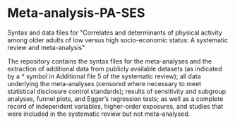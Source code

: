 # Meta-analysis-PA-SES
Syntax and data files for "Correlates and determinants of physical activity among older adults of low versus high socio-economic status: A systematic review and meta-analysis"

The repository contains the syntax files for the meta-analyses and the extraction of additional data from publicly available datasets (as indicated by a † symbol in Additional file 5 of the systematic review); all data underlying the meta-analyses (censored where necessary to meet statistical disclosure control standards); results of sensitivity and subgroup analyses, funnel plots, and Egger’s regression tests; as well as a complete record of independent variables, higher-order exposures, and studies that were included in the systematic review but not meta-analysed.
